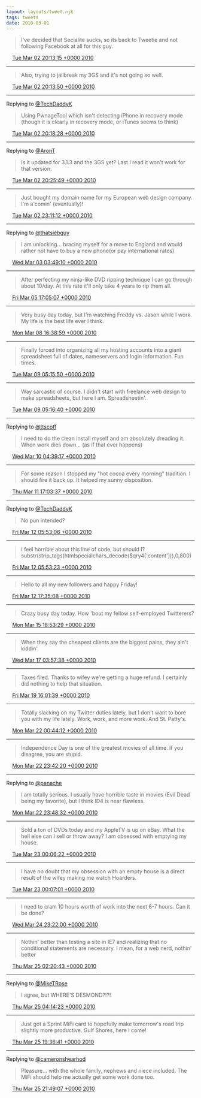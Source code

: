 ```yaml
---
layout: layouts/tweet.njk
tags: tweets
date: 2010-03-01
---
```


> I've decided that Socialite sucks, so its back to Tweetie and not following Facebook at all for this guy\.

<img src="../../media/tweet.ico" width="12" /> [Tue Mar 02 20:13:15 +0000 2010](https://twitter.com/timwasson/status/9889319861)

----

> Also, trying to jailbreak my 3GS and it's not going so well\.

<img src="../../media/tweet.ico" width="12" /> [Tue Mar 02 20:13:50 +0000 2010](https://twitter.com/timwasson/status/9889341820)

----

Replying to [@TechDaddyK](https://twitter.com/TechDaddyK/status/9889449986)

> Using PwnageTool which isn't detecting iPhone in recovery mode \(though it is clearly in recovery mode, or iTunes seems to think\)

<img src="../../media/tweet.ico" width="12" /> [Tue Mar 02 20:18:28 +0000 2010](https://twitter.com/timwasson/status/9889509794)

----

Replying to [@AronT](https://twitter.com/@AronT/status/9889581376)

> Is it updated for 3\.1\.3 and the 3GS yet? Last I read it won't work for that version\.

<img src="../../media/tweet.ico" width="12" /> [Tue Mar 02 20:25:49 +0000 2010](https://twitter.com/timwasson/status/9889770201)

----

> Just bought my domain name for my European web design company\. I'm a'comin' \(eventually\)\!

<img src="../../media/tweet.ico" width="12" /> [Tue Mar 02 23:11:12 +0000 2010](https://twitter.com/timwasson/status/9896131878)

----

Replying to [@thatsiebguy](https://twitter.com/@thatsiebguy/status/9899820391)

> I am unlocking\.\.\. bracing myself for a move to England and would rather not have to buy a new phone\(or pay international rates\)

<img src="../../media/tweet.ico" width="12" /> [Wed Mar 03 03:49:10 +0000 2010](https://twitter.com/timwasson/status/9907777466)

----

> After perfecting my ninja\-like DVD ripping technique I can go through about 10/day\. At this rate it'll only take 4 years to rip them all\.

<img src="../../media/tweet.ico" width="12" /> [Fri Mar 05 17:05:07 +0000 2010](https://twitter.com/timwasson/status/10032755868)

----

> Very busy day today, but I'm watching Freddy vs\. Jason while I work\. My life is the best life ever I think\.

<img src="../../media/tweet.ico" width="12" /> [Mon Mar 08 16:38:59 +0000 2010](https://twitter.com/timwasson/status/10177914874)

----

> Finally forced into organizing all my hosting accounts into a giant spreadsheet full of dates, nameservers and login information\. Fun times\.

<img src="../../media/tweet.ico" width="12" /> [Tue Mar 09 05:15:50 +0000 2010](https://twitter.com/timwasson/status/10207174157)

----

> Way sarcastic of course\. I didn't start with freelance web design to make spreadsheets, but here I am\. Spreadsheetin'\.

<img src="../../media/tweet.ico" width="12" /> [Tue Mar 09 05:16:40 +0000 2010](https://twitter.com/timwasson/status/10207201000)

----

Replying to [@ttscoff](https://twitter.com/ttscoff/status/10251278594)

> I need to do the clean install myself and am absolutely dreading it\. When work dies down\.\.\. \(as if that ever happens\)

<img src="../../media/tweet.ico" width="12" /> [Wed Mar 10 04:39:17 +0000 2010](https://twitter.com/timwasson/status/10256375092)

----

> For some reason I stopped my "hot cocoa every morning" tradition\. I should fire it back up\. It helped my sunny disposition\.

<img src="../../media/tweet.ico" width="12" /> [Thu Mar 11 17:03:37 +0000 2010](https://twitter.com/timwasson/status/10330715176)

----

Replying to [@TechDaddyK](https://twitter.com/TechDaddyK/status/10358351880)

> No pun intended?

<img src="../../media/tweet.ico" width="12" /> [Fri Mar 12 05:53:06 +0000 2010](https://twitter.com/timwasson/status/10359360145)

----

> I feel horrible about this line of code, but should I? substr\(strip\_tags\(htmlspecialchars\_decode\($qry4\['content'\]\)\),0,800\)

<img src="../../media/tweet.ico" width="12" /> [Fri Mar 12 05:53:23 +0000 2010](https://twitter.com/timwasson/status/10359368413)

----

> Hello to all my new followers and happy Friday\!

<img src="../../media/tweet.ico" width="12" /> [Fri Mar 12 17:35:08 +0000 2010](https://twitter.com/timwasson/status/10381872830)

----

> Crazy busy day today\. How 'bout my fellow self\-employed Twitterers?

<img src="../../media/tweet.ico" width="12" /> [Mon Mar 15 18:53:29 +0000 2010](https://twitter.com/timwasson/status/10530134319)

----

> When they say the cheapest clients are the biggest pains, they ain't kiddin'\.

<img src="../../media/tweet.ico" width="12" /> [Wed Mar 17 03:57:38 +0000 2010](https://twitter.com/timwasson/status/10604658051)

----

> Taxes filed\. Thanks to wifey we're getting a huge refund\. I certainly did nothing to help that situation\.

<img src="../../media/tweet.ico" width="12" /> [Fri Mar 19 16:01:39 +0000 2010](https://twitter.com/timwasson/status/10728995258)

----

> Totally slacking on my Twitter duties lately, but I don't want to bore you with my life lately\. Work, work, and more work\. And St\. Patty's\.

<img src="../../media/tweet.ico" width="12" /> [Mon Mar 22 00:44:12 +0000 2010](https://twitter.com/timwasson/status/10846536040)

----

> Independence Day is one of the greatest movies of all time\. If you disagree, you are stupid\.

<img src="../../media/tweet.ico" width="12" /> [Mon Mar 22 23:42:20 +0000 2010](https://twitter.com/timwasson/status/10896880847)

----

Replying to [@panache](https://twitter.com/davidcaolo/status/10896932075)

> I am totally serious\. I usually have horrible taste in movies \(Evil Dead being my favorite\), but I think ID4 is near flawless\.

<img src="../../media/tweet.ico" width="12" /> [Mon Mar 22 23:48:32 +0000 2010](https://twitter.com/timwasson/status/10897154035)

----

> Sold a ton of DVDs today and my AppleTV is up on eBay\. What the hell else can I sell or throw away? I am obsessed with emptying my house\.

<img src="../../media/tweet.ico" width="12" /> [Tue Mar 23 00:06:22 +0000 2010](https://twitter.com/timwasson/status/10897955750)

----

> I have no doubt that my obsession with an empty house is a direct result of the wifey making me watch Hoarders\.

<img src="../../media/tweet.ico" width="12" /> [Tue Mar 23 00:07:01 +0000 2010](https://twitter.com/timwasson/status/10897983427)

----

> I need to cram 10 hours worth of work into the next 6\-7 hours\. Can it be done?

<img src="../../media/tweet.ico" width="12" /> [Wed Mar 24 23:22:00 +0000 2010](https://twitter.com/timwasson/status/11004163138)

----

> Nothin' better than testing a site in IE7 and realizing that no conditional statements are necessary\. I mean, for a web nerd, nothin' better

<img src="../../media/tweet.ico" width="12" /> [Thu Mar 25 02:20:43 +0000 2010](https://twitter.com/timwasson/status/11012530400)

----

Replying to [@MikeTRose](https://twitter.com/MikeTRose/status/11017191001)

> I agree, but WHERE'S DESMOND?\!?\!

<img src="../../media/tweet.ico" width="12" /> [Thu Mar 25 04:14:23 +0000 2010](https://twitter.com/timwasson/status/11017450124)

----

> Just got a Sprint MiFi card to hopefully make tomorrow's road trip slightly more productive\. Gulf Shores, here I come\!

<img src="../../media/tweet.ico" width="12" /> [Thu Mar 25 19:36:41 +0000 2010](https://twitter.com/timwasson/status/11049797659)

----

Replying to [@cameronshearhod](https://twitter.com/cameronshearhod/status/11050070219)

> Pleasure\.\.\. with the whole family, nephews and niece included\. The MiFi should help me actually get some work done too\.

<img src="../../media/tweet.ico" width="12" /> [Thu Mar 25 21:49:07 +0000 2010](https://twitter.com/timwasson/status/11055040663)